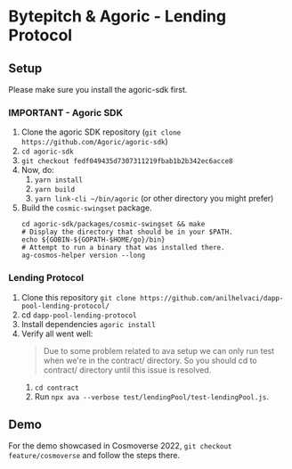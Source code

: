 # Bytepitch & Agoric - Lending Protocol

## Setup

Please make sure you install the agoric-sdk first.

### IMPORTANT - Agoric SDK
1. Clone the agoric SDK repository (`git clone https://github.com/Agoric/agoric-sdk`)
2. `cd agoric-sdk`
3. `git checkout fedf049435d7307311219fbab1b2b342ec6acce8`
4. Now, do:
   1. `yarn install`
   2. `yarn build`
   3. `yarn link-cli ~/bin/agoric` (or other directory you might prefer)
5. Build the `cosmic-swingset` package.
     ```shell
     cd agoric-sdk/packages/cosmic-swingset && make
     # Display the directory that should be in your $PATH.
     echo ${GOBIN-${GOPATH-$HOME/go}/bin}
     # Attempt to run a binary that was installed there.
     ag-cosmos-helper version --long
    ```
    
### Lending Protocol

1. Clone this repository `git clone https://github.com/anilhelvaci/dapp-pool-lending-protocol/`
2. cd `dapp-pool-lending-protocol`
3. Install dependencies `agoric install`
4. Verify all went well:
   > Due to some problem related to ava setup we can only run test when we're in the contract/ directory.
   > So you should cd to contract/ directory until this issue is resolved.
   1. `cd contract`
   2. Run `npx ava --verbose test/lendingPool/test-lendingPool.js`.

## Demo
For the demo showcased in Cosmoverse 2022, `git checkout feature/cosmoverse` and follow the steps there.
